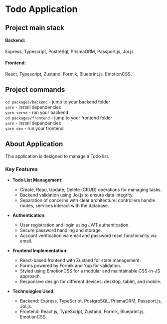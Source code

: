 # Todo Application

## Project main stack

#### Backend:

Express, Typescript, PostreSql, PrismaORM, Passport.js, Joi.js </br>

#### Frontend:

React, Typescript, Zustand, Formik, Blueprint.js, EmotionCSS.

## Project commands

`cd packages/backend` - jump to your backend folder <br />
`yarn` - install dependencies <br />
`yarn serve` - run your backend <br />
`cd packages/frontend` - jump to your frontend folder <br />
`yarn` - install dependencies <br />
`yarn dev` - run your frontend <br />

## About Application

This application is designed to manage a Todo list.

### Key Features

- **Todo List Management**:

  - Create, Read, Update, Delete (CRUD) operations for managing tasks.
  - Backend validation using Joi.js to ensure data integrity.
  - Separation of concerns with clear architecture: controllers handle routes, services interact with the database.

- **Authentication**:

  - User registration and login using JWT authentication.
  - Secure password handling and storage.
  - Account verification via email and password reset functionality via email.

- **Frontend Implementation**:

  - React-based frontend with Zustand for state management.
  - Forms powered by Formik and Yup for validation.
  - Styled using EmotionCSS for a modular and maintainable CSS-in-JS approach.
  - Responsive design for different devices: desktop, tablet, and mobile.

- **Technologies Used**:
  - Backend: Express, TypeScript, PostgreSQL, PrismaORM, Passport.js, Joi.js.
  - Frontend: React.js, TypeScript, Zustand, Formik, Blueprint.js, EmotionCSS.
